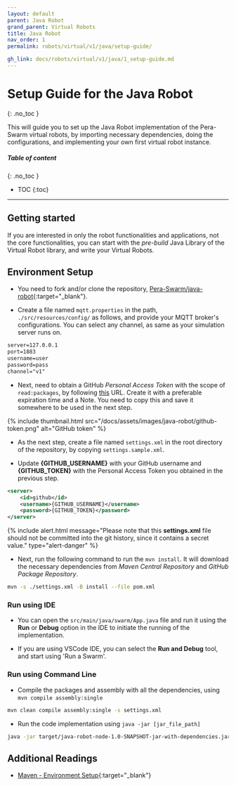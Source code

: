 ```yaml
---
layout: default
parent: Java Robot
grand_parent: Virtual Robots
title: Java Robot
nav_order: 1
permalink: robots/virtual/v1/java/setup-guide/

gh_link: docs/robots/virtual/v1/java/1_setup-guide.md
---
```


# Setup Guide for the Java Robot
{: .no_toc }

This will guide you to set up the Java Robot implementation of the Pera-Swarm virtual robots, by importing necessary dependencies, doing the configurations, and implementing your own first virtual robot instance.

##### Table of content
{: .no_toc }
- TOC
{:toc}

----

## Getting started

If you are interested in only the robot functionalities and applications, not the core functionalities, you can start with the *pre-build* Java Library of the Virtual Robot library, and write your Virtual Robots.


## Environment Setup

- You need to fork and/or clone the repository, [Pera-Swarm/java-robot](https://github.com/Pera-Swarm/java-robot){:target="_blank"}.

- Create a file named `mqtt.properties` in the path, `./src/resources/config/` as follows, and provide your MQTT broker's configurations. You can select any channel, as same as your simulation server runs on.

```xml
server=127.0.0.1
port=1883
username=user
password=pass
channel="v1"
```

- Next, need to obtain a GitHub _Personal Access Token_ with the scope of `read:packages`, by following [this](https://github.com/settings/tokens/new) URL. Create it with a preferable expiration time and a Note. You need to copy this and save it somewhere to be used in the next step.

{% include thumbnail.html src="/docs/assets/images/java-robot/github-token.png" alt="GitHub token" %}

- As the next step, create a file named `settings.xml` in the root directory of the repository, by copying `settings.sample.xml`.

- Update **{GITHUB_USERNAME}** with your GitHub username and **{GITHUB_TOKEN}** with the Personal Access Token you obtained in the previous step. 

```xml 
<server>
    <id>github</id>
    <username>{GITHUB_USERNAME}</username>
    <password>{GITHUB_TOKEN}</password>
</server>
```

{% include alert.html message="Please note that this **settings.xml** file should not be committed into the git history, since it contains a secret value." type="alert-danger" %}

- Next, run the following command to run the `mvn install`. It will download the necessary dependencies from _Maven Central Repository_ and _GitHub Package Repository_.

```bash 
mvn -s ./settings.xml -B install --file pom.xml 
```

### Run using IDE 

- You can open the `src/main/java/swarm/App.java` file and run it using the **Run** or **Debug** option in the IDE to initiate the running of the implementation.

- If you are using VSCode IDE, you can select the **Run and Debug** tool, and start using 'Run a Swarm'.

### Run using Command Line 

- Compile the packages and assembly with all the dependencies, using `mvn compile assembly:single`

```bash 
mvn clean compile assembly:single -s settings.xml 
```

- Run the code implementation using `java -jar [jar_file_path]`

```bash 
java -jar target/java-robot-node-1.0-SNAPSHOT-jar-with-dependencies.jar 
```

## Additional Readings

- [Maven - Environment Setup](https://www.tutorialspoint.com/maven/maven_environment_setup.htm){:target="_blank"}
